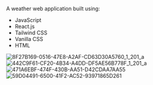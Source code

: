 A weather web application built using:
- JavaScript
- React.js
- Tailwind CSS
- Vanilla CSS
- HTML

![8F27B169-0516-47E8-A2AF-CD63D30A5760_1_201_a](https://github.com/user-attachments/assets/f4187282-7c59-4b79-93a0-e6cd3dcd3d85)
![442C9F61-CF20-4B34-A4DD-DF5AE56B778F_1_201_a](https://github.com/user-attachments/assets/8945122c-98d3-481b-84f8-8541fdc3cc0d)
![471A6EBF-474F-430B-AA51-D42CDAA7AA55](https://github.com/user-attachments/assets/f0213247-03f8-4b13-9318-9e60ea30819e)
![59D04491-6500-41F2-AC52-93971865D261](https://github.com/user-attachments/assets/ebed51d9-a049-4d40-886a-2155a51e2da9)
